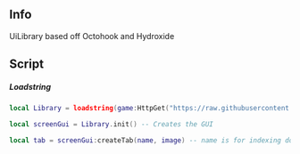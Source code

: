 ## Info
UiLibrary based off Octohook and Hydroxide

## Script
##### Loadstring
```Lua
local Library = loadstring(game:HttpGet("https://raw.githubusercontent.com/DiabloPro/UiLibrary/main/Main"))
```

```Lua
local screenGui = Library.init() -- Creates the GUI

local tab = screenGui:createTab(name, image) -- name is for indexing don't repeat it or it'll error
```

